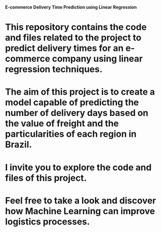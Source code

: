 **E-commerce Delivery Time Prediction using Linear Regression**

# This repository contains the code and files related to the project to predict delivery times for an e-commerce company using linear regression techniques. 

# The aim of this project is to create a model capable of predicting the number of delivery days based on the value of freight and the particularities of each region in Brazil.

# I invite you to explore the code and files of this project. 

# Feel free to take a look and discover how Machine Learning can improve logistics processes. 
